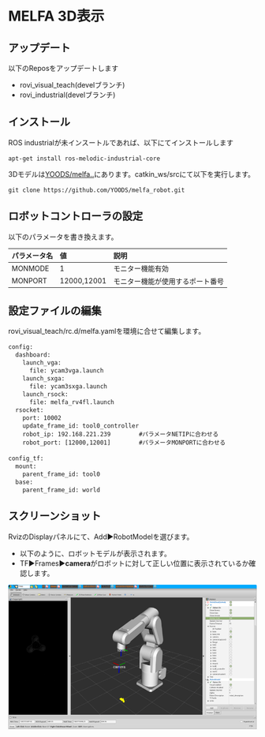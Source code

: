 # MELFA 3D表示

## アップデート  
以下のReposをアップデートします

- rovi_visual_teach(develブランチ)
- rovi_industrial(develブランチ)

## インストール  
ROS industrialが未インスートルであれば、以下にてインストールします
~~~
apt-get install ros-melodic-industrial-core
~~~
3Dモデルは[YOODS/melfa..](https://github.com/YOODS/melfa_robot)にあります。catkin_ws/srcにて以下を実行します。
~~~
git clone https://github.com/YOODS/melfa_robot.git
~~~

## ロボットコントローラの設定  
以下のパラメータを書き換えます。

|パラメータ名|値|説明|
|:----|:----|:----|
|MONMODE|1|モニター機能有効|
|MONPORT|12000,12001|モニター機能が使用するポート番号|

## 設定ファイルの編集　
rovi_visual_teach/rc.d/melfa.yamlを環境に合せて編集します。
~~~
config:
  dashboard:
    launch_vga:
      file: ycam3vga.launch
    launch_sxga:
      file: ycam3sxga.launch
    launch_rsock:
      file: melfa_rv4fl.launch
  rsocket:
    port: 10002
    update_frame_id: tool0_controller
    robot_ip: 192.168.221.239        #パラメータNETIPに合わせる
    robot_port: [12000,12001]        #パラメータMONPORTに合わせる

config_tf:
  mount:
    parent_frame_id: tool0
  base:
    parent_frame_id: world
~~~

## スクリーンショット　
RvizのDisplayパネルにて、Add▶RobotModelを選びます。  

- 以下のように、ロボットモデルが表示されます。
- TF▶Frames▶**camera**がロボットに対して正しい位置に表示されているか確認します。
 
![ScreenShot](rv4fl.png)
